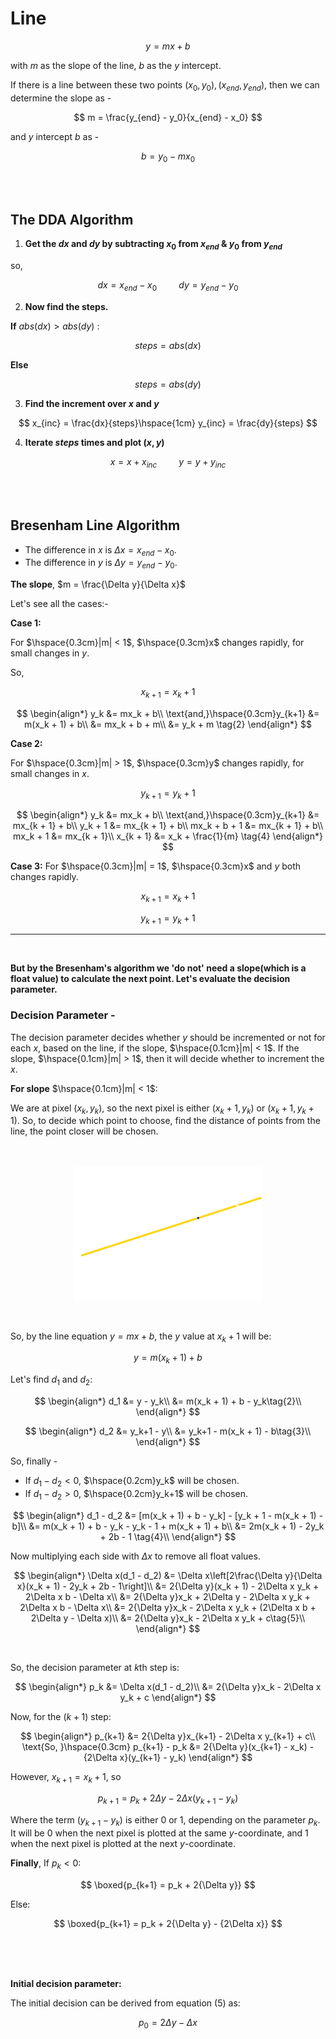 # **Line**

$$
y = mx + b
$$

with $m$ as the slope of the line, $b$ as the $y$ intercept.

If there is a line between these two points $(x_0, y_0), (x_{end}, y_{end})$, then we can determine the slope as -

$$
m = \frac{y_{end} - y_0}{x_{end} - x_0}
$$

and $y$ intercept $b$ as -

$$
b = y_0 − m x_0
$$

<br/>
<br/>

## **The DDA Algorithm**

1. **Get the $dx$ and $dy$ by subtracting $x_0$ from $x_{end}$ & $y_0$ from $y_{end}$**

so,

$$
dx = x_{end} - x_0\hspace{1cm}
dy = y_{end} - y_0
$$

2. **Now find the steps.**

**If** $abs(dx) > abs(dy)$ :

$$
steps = abs(dx)
$$

**Else**

$$
steps = abs(dy)
$$

3. **Find the increment over $x$ and $y$**

$$
x_{inc} = \frac{dx}{steps}\hspace{1cm}
y_{inc} = \frac{dy}{steps}
$$

4. **Iterate $steps$ times and plot $(x, y)$**

$$
x = x + x_{inc}\hspace{1cm}
y = y + y_{inc}
$$

<br/>
<br/>

## **Bresenham Line Algorithm**

- The difference in $x$ is $\Delta x = x_{end} - x_0$.
- The difference in $y$ is $\Delta y = y_{end} - y_0$.

**The slope**, $m = \frac{\Delta y}{\Delta x}$

Let's see all the cases:-

**Case 1:**

For $\hspace{0.3cm}|m| < 1$, $\hspace{0.3cm}x$ changes rapidly, for small changes in $y$.

So,

$$
x_{k+1} = x_k+1 \tag{1}
$$

$$
\begin{align*}
y_k &= mx_k + b\\
\text{and,}\hspace{0.3cm}y_{k+1} &= m(x_k + 1) + b\\
&= mx_k + b + m\\
&= y_k + m \tag{2}
\end{align*}
$$

**Case 2:**

For $\hspace{0.3cm}|m| > 1$, $\hspace{0.3cm}y$ changes rapidly, for small changes in $x$.

$$
y_{k+1} = y_k+1 \tag{3}
$$

$$
\begin{align*}
y_k &= mx_k + b\\
\text{and,}\hspace{0.3cm}y_{k+1} &= mx_{k + 1} + b\\
y_k + 1 &= mx_{k + 1} + b\\
mx_k + b + 1 &= mx_{k + 1} + b\\
mx_k + 1 &= mx_{k + 1}\\
x_{k + 1} &= x_k + \frac{1}{m} \tag{4}
\end{align*}
$$

**Case 3:**
For $\hspace{0.3cm}|m| = 1$, $\hspace{0.3cm}x$ and $y$ both changes rapidly.

$$
x_{k+1} = x_k+1 \tag{5}
$$

$$
y_{k+1} = y_k+1 \tag{6}
$$

---

<br/>

**But by the Bresenham's algorithm we 'do not' need a slope(which is a float value) to calculate the next point. Let's evaluate the decision parameter.**

### **Decision Parameter -**

The decision parameter decides whether $y$ should be incremented or not for each $x$, based on the line, if the slope, $\hspace{0.1cm}|m| < 1$. If the slope, $\hspace{0.1cm}|m| > 1$, then it will decide whether to increment the $x$.

**For slope** $\hspace{0.1cm}|m| < 1$:

We are at pixel $(x_k, y_k)$, so the next pixel is either $(x_k+1, y_k)$ or $(x_k+1, y_k+1)$. So, to decide which point to choose, find the distance of points from the line, the point closer will be chosen.

<br/>
<br/>

<div style="display: flex; justify-content: center;">
    <img src="assets/bresenham.svg" style="width: 300px; height: auto;">
</div>

<br/>
<br/>

So, by the line equation $y = mx + b$, the $y$ value at $x_k+1$ will be:

$$
y = m(x_k + 1) + b\tag{1}
$$

Let's find $d_1$ and $d_2$:

$$
\begin{align*}
d_1 &= y - y_k\\
&= m(x_k + 1) + b - y_k\tag{2}\\
\end{align*}
$$

$$
\begin{align*}
d_2 &= y_k+1 - y\\
&= y_k+1 - m(x_k + 1) - b\tag{3}\\
\end{align*}
$$

So, finally -

- If $d_1 - d_2 < 0$, $\hspace{0.2cm}y_k$ will be chosen.
- If $d_1 - d_2 > 0$, $\hspace{0.2cm}y_k+1$ will be chosen.

$$
\begin{align*}
d_1 - d_2 &= [m(x_k + 1) + b - y_k] - [y_k + 1 - m(x_k + 1) - b]\\
&= m(x_k + 1) + b - y_k - y_k - 1 + m(x_k + 1) + b\\
&= 2m(x_k + 1) - 2y_k + 2b - 1 \tag{4}\\
\end{align*}
$$

Now multiplying each side with $\Delta x$ to remove all float values.

$$
\begin{align*}
\Delta x(d_1 - d_2) &= \Delta x\left[2\frac{\Delta y}{\Delta x}(x_k + 1) - 2y_k + 2b - 1\right]\\
&= 2{\Delta y}(x_k + 1) - 2\Delta x y_k + 2\Delta x b - \Delta x\\
&= 2{\Delta y}x_k + 2\Delta y - 2\Delta x y_k + 2\Delta x b - \Delta x\\
&= 2{\Delta y}x_k - 2\Delta x y_k + (2\Delta x b + 2\Delta y - \Delta x)\\
&= 2{\Delta y}x_k - 2\Delta x y_k + c\tag{5}\\
\end{align*}
$$

<br/>

So, the decision parameter at $k\text{th}$ step is:

$$
\begin{align*}
p_k &= \Delta x(d_1 - d_2)\\
&= 2{\Delta y}x_k - 2\Delta x y_k + c
\end{align*}
$$

Now, for the $(k+1)$ step:

$$
\begin{align*}
p_{k+1} &= 2{\Delta y}x_{k+1} - 2\Delta x y_{k+1} + c\\
\text{So, }\hspace{0.3cm} p_{k+1} - p_k &= 2{\Delta y}(x_{k+1} - x_k) - {2\Delta x}(y_{k+1} - y_k)
\end{align*}
$$

However, $x_{k+1} = x_k + 1$, so

$$
p_{k+1} = p_k + 2{\Delta y} - {2\Delta x}(y_{k+1} - y_k)\tag{6}
$$

Where the term $(y_{k+1} - y_k)$ is either $0$ or $1$, depending on the parameter $p_k$. It will be $0$ when the next pixel is plotted at the same $y$-coordinate, and $1$ when the next pixel is plotted at the next $y$-coordinate.

**Finally**, If $p_k < 0$:

$$
\boxed{p_{k+1} = p_k + 2{\Delta y}}
$$

Else:

$$
\boxed{p_{k+1} = p_k + 2{\Delta y} - {2\Delta x}}
$$

<br/>
<br/>
<br/>

**Initial decision parameter:**

The initial decision can be derived from equation $(5)$ as:

$$
p_0 = 2{\Delta y} - \Delta x
$$
